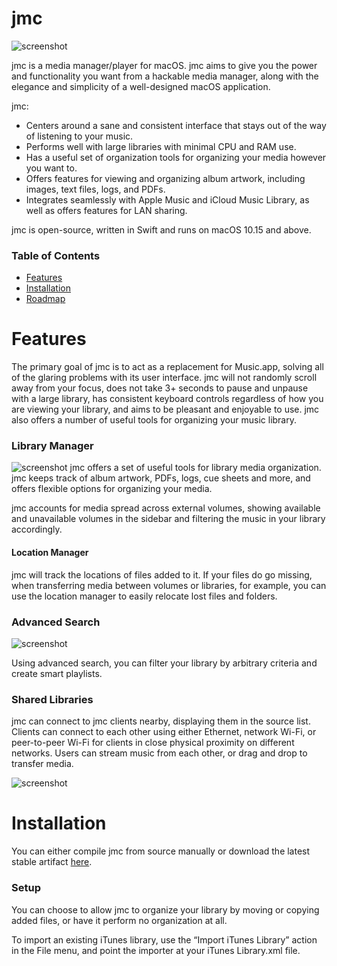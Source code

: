 # jmc
![screenshot](https://puu.sh/xoZYo/bd6d6deeb0.png)

jmc is a media manager/player for macOS. jmc aims to give you the power and functionality you want from a hackable media manager, along with the elegance and simplicity of a well-designed macOS application.

jmc:

- Centers around a sane and consistent interface that stays out of the way of listening to your music.
- Performs well with large libraries with minimal CPU and RAM use.
- Has a useful set of organization tools for organizing your media however you want to.
- Offers features for viewing and organizing album artwork, including images, text files, logs, and PDFs.
- Integrates seamlessly with Apple Music and iCloud Music Library, as well as offers features for LAN sharing.

jmc is open-source, written in Swift and runs on macOS 10.15 and above.

### Table of Contents
- [Features](#features)
- [Installation](#installation)
- [Roadmap](#roadmap)

# Features
The primary goal of jmc is to act as a replacement for Music.app, solving all of the glaring problems with its user interface. jmc will not randomly scroll away from your focus, does not take 3+ seconds to pause and unpause with a large library, has consistent keyboard controls regardless of how you are viewing your library, and aims to be pleasant and enjoyable to use. jmc also offers a number of useful tools for organizing your music library.

### Library Manager
![screenshot](https://puu.sh/xoZHp/31dddfc751.png)
jmc offers a set of useful tools for library media organization. jmc keeps track of album artwork, PDFs, logs, cue sheets and more, and offers flexible options for organizing your media.

jmc accounts for media spread across external volumes, showing available and unavailable volumes in the sidebar and filtering the music in your library accordingly.

#### Location Manager
jmc will track the locations of files added to it. If your files do go missing, when transferring media between volumes or libraries, for example, you can use the location manager to easily relocate lost files and folders.

### Advanced Search
![screenshot](https://i.imgur.com/oYB83zF.png)

Using advanced search, you can filter your library by arbitrary criteria and create smart playlists.

### Shared Libraries

jmc can connect to jmc clients nearby, displaying them in the source list. Clients can connect to each other using either Ethernet, network Wi-Fi, or peer-to-peer Wi-Fi for clients in close physical proximity on different networks. Users can stream music from each other, or drag and drop to transfer media.

![screenshot](https://i.imgur.com/SJ5RgM5.png)

# Installation
You can either compile jmc from source manually or download the latest stable artifact [here](https://github.com/jcm93/jmc/).

### Setup
You can choose to allow jmc to organize your library by moving or copying added files, or have it perform no organization at all. 

To import an existing iTunes library, use the “Import iTunes Library” action in the File menu, and point the importer at your iTunes Library.xml file.
